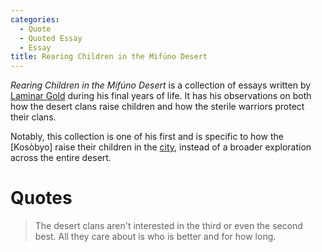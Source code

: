 ```yaml
---
categories:
  - Quote
  - Quoted Essay
  - Essay
title: Rearing Children in the Mifúno Desert
---
```


*Rearing Children in the Mifúno Desert* is a collection of essays written by [Laminar Gold]() during his final years of life. It has his observations on both how the desert clans raise children and how the sterile warriors protect their clans.

Notably, this collection is one of his first and is specific to how the [Kosòbyo] raise their children in the [city](/kosobyo-city/), instead of a broader exploration across the entire desert.

# Quotes

> The desert clans aren't interested in the third or even the second best. All they care about is who is better and for how long.

